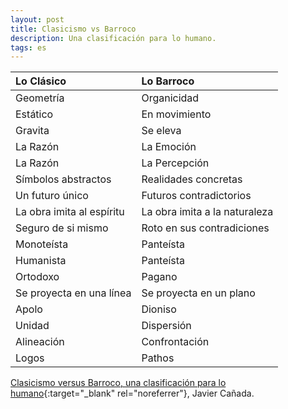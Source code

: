 ```yaml
---
layout: post
title: Clasicismo vs Barroco
description: Una clasificación para lo humano.
tags: es
---
```


| Lo Clásico                | Lo Barroco                    |
|:--------------------------|:------------------------------|
| Geometría                 | Organicidad                   |
| Estático                  | En movimiento                 |
| Gravita                   | Se eleva                      |
| La Razón                  | La Emoción                    |
| La Razón                  | La Percepción                 |
| Símbolos abstractos       | Realidades concretas          |
| Un futuro único           | Futuros contradictorios       |
| La obra imita al espíritu | La obra imita a la naturaleza |
| Seguro de si mismo        | Roto en sus contradiciones    |
| Monoteísta                | Panteísta                     |
| Humanista                 | Panteísta                     |
| Ortodoxo                  | Pagano                        |
| Se proyecta en una línea  | Se proyecta en un plano       |
| Apolo                     | Dioniso                       |
| Unidad                    | Dispersión                    |
| Alineación                | Confrontación                 |
| Logos                     | Pathos                        |

[Clasicismo versus Barroco, una clasificación para lo humano][1]{:target="_blank" rel="noreferrer"}, Javier Cañada.


[1]: https://www.terremoto.net/blog/clasicismo-versus-barroco
